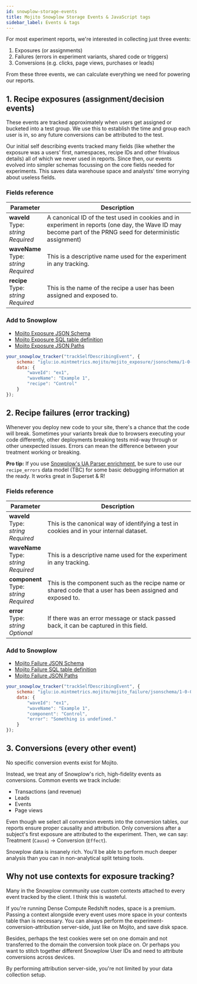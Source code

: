 ```yaml
---
id: snowplow-storage-events
title: Mojito Snowplow Storage Events & JavaScript tags
sidebar_label: Events & tags
---
```


For most experiment reports, we're interested in collecting just three events:

1. Exposures (or assignments)
2. Failures (errors in experiment variants, shared code or triggers)
3. Conversions (e.g. clicks, page views, purchases or leads)

From these three events, we can calculate everything we need for powering our reports.

## 1. Recipe exposures (assignment/decision events)

These events are tracked approximately when users get assigned or bucketed into a test group. We use this to establish the time and group each user is in, so any future conversions can be attributed to the test.

Our initial self describing events tracked many fields (like whether the exposure was a users' first, namespaces, recipe IDs and other frivalous details) all of which we never used in reports. Since then, our events evolved into simpler schemas focussing on the core fields needed for experiments. This saves data warehouse space and analysts' time worrying about useless fields.

### Fields reference

Parameter | Description
--|--
**waveId** <br> Type: *string* <br> *Required* | A canonical ID of the test used in cookies and in experiment in reports (one day, the Wave ID may become part of the PRNG seed for deterministic assignment)
**waveName** <br> Type: *string* <br> *Required* | This is a descriptive name used for the experiment in any tracking.
**recipe** <br> Type: *string* <br> *Required* | This is the name of the recipe a user has been assigned and exposed to.

### Add to Snowplow

 - [Mojito Exposure JSON Schema](https://github.com/mint-metrics/mojito-snowplow-storage/blob/master/events/jsonschema/io.mintmetrics.mojito/mojito_exposure/jsonschema/1-0-0)
 - [Mojito Exposure SQL table definition](https://github.com/mint-metrics/mojito-snowplow-storage/blob/master/events/sql/io.mintmetrics.mojito/mojito_exposure_1.sql)
 - [Mojito Exposure JSON Paths](https://github.com/mint-metrics/mojito-snowplow-storage/blob/master/events/jsonpaths/io.mintmetrics.mojito/mojito_exposure_1.json)

```js
your_snowplow_tracker("trackSelfDescribingEvent", {
    schema: "iglu:io.mintmetrics.mojito/mojito_exposure/jsonschema/1-0-0",
    data: {
        "waveId": "ex1",
        "waveName": "Example 1",
        "recipe": "Control"
    }
});
```

## 2. Recipe failures (error tracking)

Whenever you deploy new code to your site, there's a chance that the code will break. Sometimes your variants break due to browsers executing your code differently, other deployments breaking tests mid-way through or other unexpected issues. Errors can mean the difference between your treatment working or breaking. 

**Pro tip:** If you use [Snowplow's UA Parser enrichment](https://github.com/snowplow/snowplow/wiki/ua-parser-enrichment), be sure to use our `recipe_errors` data model (TBC) for some basic debugging information at the ready. It works great in Superset & R!

### Fields reference

Parameter | Description
--|--
**waveId** <br> Type: *string* <br> *Required* | This is the canonical way of identifying a test in cookies and in your internal dataset.
**waveName** <br> Type: *string* <br> *Required* | This is a descriptive name used for the experiment in any tracking.
**component** <br> Type: *string* <br> *Required* | This is the component such as the recipe name or shared code that a user has been assigned and exposed to.
**error** <br> Type: *string* <br> *Optional* | If there was an error message or stack passed back, it can be captured in this field.

### Add to Snowplow

 - [Mojito Failure JSON Schema](https://github.com/mint-metrics/mojito-snowplow-storage/blob/master/events/jsonschema/io.mintmetrics.mojito/mojito_failure/jsonschema/1-0-0)
 - [Mojito Failure SQL table definition](https://github.com/mint-metrics/mojito-snowplow-storage/blob/master/events/sql/io.mintmetrics.mojito/mojito_failure_1.sql)
 - [Mojito Failure JSON Paths](https://github.com/mint-metrics/mojito-snowplow-storage/blob/master/events/jsonpaths/io.mintmetrics.mojito/mojito_failure_1.json)

```js
your_snowplow_tracker("trackSelfDescribingEvent", {
    schema: "iglu:io.mintmetrics.mojito/mojito_failure/jsonschema/1-0-0",
    data: {
        "waveId": "ex1",
        "waveName": "Example 1",
        "component": "Control",
        "error": "Something is undefined."
    }
});
```


## 3. Conversions (every other event)

No specific conversion events exist for Mojito. 

Instead, we treat any of Snowplow's rich, high-fidelity events as conversions. Common events we track include:

 - Transactions (and revenue)
 - Leads
 - Events
 - Page views

Even though we select all conversion events into the conversion tables, our reports ensure proper causality and attribution. Only conversions after a subject's first exposure are attributed to the experiment. Then, we can say: Treatment (`Cause`) -> Conversion (`Effect`).

Snowplow data is insanely rich. You'll be able to perform much deeper analysis than you can in non-analytical split tetsing tools.

## Why not use contexts for exposure tracking?

Many in the Snowplow community use custom contexts attached to every event tracked by the client. I think this is wasteful.

If you're running Dense Compute Redshift nodes, space is a premium. Passing a context alongside every event uses more space in your contexts table than is necessary. You can always perform the experiment-conversion-attribution server-side, just like on Mojito, and save disk space.

Besides, perhaps the test cookies were set on one domain and not transferred to the domain the conversion took place on. Or perhaps you want to stitch together different Snowplow User IDs and need to attribute conversions across devices.

By performing attribution server-side, you're not limited by your data collection setup.
